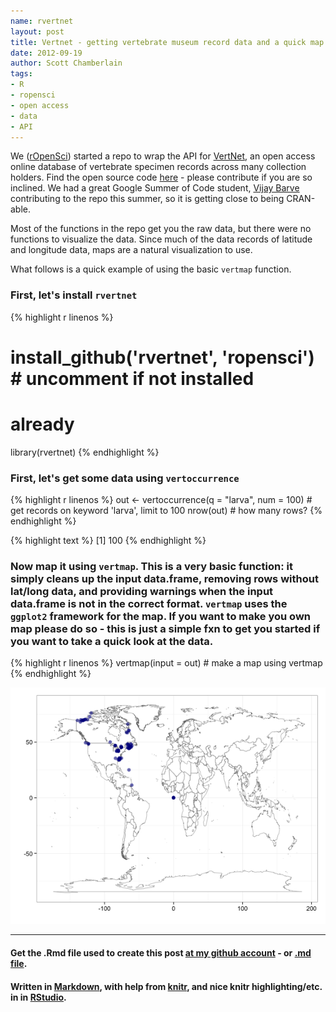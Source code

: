 ```yaml
---
name: rvertnet
layout: post
title: Vertnet - getting vertebrate museum record data and a quick map
date: 2012-09-19
author: Scott Chamberlain
tags: 
- R
- ropensci
- open access
- data
- API
---
```


We ([rOpenSci](http://ropensci.org/)) started a repo to wrap the API for [VertNet](http://vertnet.org/index.php), an open access online database of vertebrate specimen records across many collection holders. Find the open source code [here](https://github.com/ropensci/rvertnet) - please contribute if you are so inclined.  We had a great Google Summer of Code student, [Vijay Barve](http://vijaybarve.wordpress.com/) contributing to the repo this summer, so it is getting close to being CRAN-able. 

Most of the functions in the repo get you the raw data, but there were no functions to visualize the data.  Since much of the data records of latitude and longitude data, maps are a natural visualization to use.  

What follows is a quick example of using the basic `vertmap` function.

### First, let's install `rvertnet`

{% highlight r linenos %}
# install_github('rvertnet', 'ropensci') # uncomment if not installed
# already
library(rvertnet)
{% endhighlight %}


### First, let's get some data using `vertoccurrence`

{% highlight r linenos %}
out <- vertoccurrence(q = "larva", num = 100)  # get records on keyword 'larva', limit to 100
nrow(out)  # how many rows?
{% endhighlight %}



{% highlight text %}
[1] 100
{% endhighlight %}


### Now map it using `vertmap`.  This is a very basic function: it simply cleans up the input data.frame, removing rows without lat/long data, and providing warnings when the input data.frame is not in the correct format.  `vertmap` uses the `ggplot2` framework for the map.  If you want to make you own map please do so -  this is just a simple fxn to get you started if you want to take a quick look at the data. 

{% highlight r linenos %}
vertmap(input = out)  # make a map using vertmap
{% endhighlight %}

![center](/public/img/vertmap.png) 


*********
#### Get the .Rmd file used to create this post [at my github account](https://github.com/sckott/sckott.github.io/tree/master/_drafts/2012-09-19-rvertnet.Rmd) - or [.md file](https://github.com/sckott/sckott.github.io/tree/master/_posts/2012-09-19-rvertnet.md).

#### Written in [Markdown](http://daringfireball.net/projects/markdown/), with help from [knitr](http://yihui.name/knitr/), and nice knitr highlighting/etc. in in [RStudio](http://rstudio.org/).
